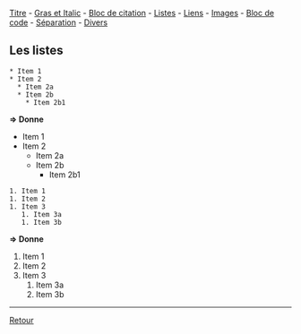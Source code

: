 [Titre](titres.md) - [Gras et Italic](grasItalic.md) - [Bloc de citation](citation.md) - [Listes](listes.md) - [Liens](liens.md) - [Images](images.md) - [Bloc de code](code.md) - [Séparation](separation.md) - [Divers](divers.md)

## Les listes

```
* Item 1
* Item 2
  * Item 2a
  * Item 2b
    * Item 2b1
```

**⇒ Donne**

* Item 1
* Item 2
  * Item 2a
  * Item 2b
    * Item 2b1
```
1. Item 1
1. Item 2
1. Item 3
   1. Item 3a
   1. Item 3b
```

**⇒ Donne**

1. Item 1
1. Item 2
1. Item 3
   1. Item 3a
   2. Item 3b

---
[Retour](../description.md#objectif-du-language)
